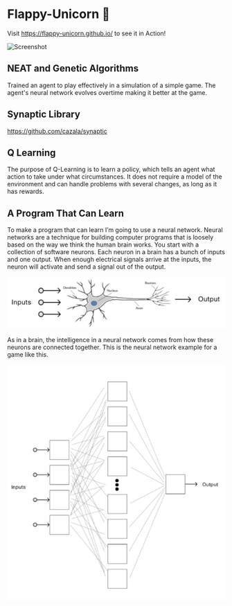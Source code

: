 # Flappy-Unicorn :unicorn:
Visit https://flappy-unicorn.github.io/ to see it in Action!

![Screenshot](unicornvid.gif)

## NEAT and Genetic Algorithms 
Trained an agent to play effectively in a simulation of a simple game. The agent's neural network evolves overtime making it better at the game. 

## Synaptic Library
https://github.com/cazala/synaptic

## Q Learning
The purpose of Q-Learning is to learn a policy, which tells an agent what action to take under what circumstances. It does not require a model of the environment and can handle problems with several changes, as long as it has rewards.

## A Program That Can Learn
To make a program that can learn I’m going to use a neural network.
Neural networks are a technique for building computer programs that is loosely based on the way we think the human brain works. You start with a collection of software neurons. Each neuron in a brain has a bunch of inputs and one output. When enough electrical signals arrive at the inputs, the neuron will activate and send a signal out of the output.

![Screenshot](dendrite.PNG)

As in a brain, the intelligence in a neural network comes from how these neurons are connected together. This is the neural network example for a game like this.

![Screenshot](neuralnetworkimg.PNG)
